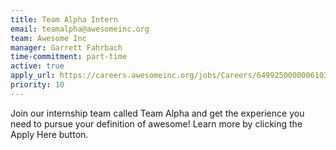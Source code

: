 ```yaml
---
title: Team Alpha Intern
email: teamalpha@awesomeinc.org
team: Awesome Inc
manager: Garrett Fahrbach
time-commitment: part-time
active: true
apply_url: https://careers.awesomeinc.org/jobs/Careers/649925000000610353/Team-Alpha---Internship?source=CareerSite
priority: 10
---
```

Join our internship team called Team Alpha and get the experience you need to pursue your definition of awesome! Learn more by clicking the Apply Here button.

